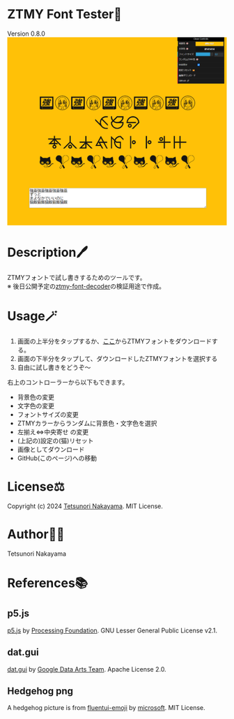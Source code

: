 # ZTMY Font Tester🦔
Version 0.8.0  
<img src="./images/keyVisual.png" width="640px"/>

# Description🖊️
ZTMYフォントで試し書きするためのツールです。  
※ 後日公開予定の[ztmy-font-decoder](https://github.com/tetunori/ztmy-font-decoder)の検証用途で作成。

# Usage🪄
1. 画面の上半分をタップするか、[ここ](https://zutomayo.net/font/)からZTMYフォントをダウンロードする。
2. 画面の下半分をタップして、ダウンロードしたZTMYフォントを選択する
3. 自由に試し書きをどうぞ～  

右上のコントローラーから以下もできます。
- 背景色の変更
- 文字色の変更
- フォントサイズの変更
- ZTMYカラーからランダムに背景色・文字色を選択
- 左揃え⇔中央寄せ の変更
- (上記の)設定の(猫)リセット
- 画像としてダウンロード
- GitHub(このページ)への移動

# License⚖️
Copyright (c) 2024 [Tetsunori Nakayama](https://github.com/tetunori). MIT License.

# Author🧙‍♂️
Tetsunori Nakayama

# References📚
## p5.js
[p5.js](https://github.com/processing/p5.js) by [Processing Foundation](https://github.com/processing). GNU Lesser General Public License v2.1.

## dat.gui
[dat.gui](https://github.com/dataarts/dat.gui) by [Google Data Arts Team](https://github.com/dataarts). Apache License 2.0.

## Hedgehog png
A hedgehog picture is from [fluentui-emoji](https://github.com/microsoft/fluentui-emoji) by [microsoft](https://github.com/microsoft). MIT License.
